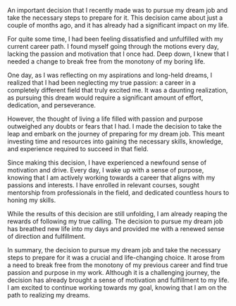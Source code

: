 An important decision that I recently made was to pursue my dream job and take the necessary steps to prepare for it. This decision came about just a couple of months ago, and it has already had a significant impact on my life.

For quite some time, I had been feeling dissatisfied and unfulfilled with my current career path. I found myself going through the motions every day, lacking the passion and motivation that I once had. Deep down, I knew that I needed a change to break free from the monotony of my boring life.

One day, as I was reflecting on my aspirations and long-held dreams, I realized that I had been neglecting my true passion: a career in a completely different field that truly excited me. It was a daunting realization, as pursuing this dream would require a significant amount of effort, dedication, and perseverance.

However, the thought of living a life filled with passion and purpose outweighed any doubts or fears that I had. I made the decision to take the leap and embark on the journey of preparing for my dream job. This meant investing time and resources into gaining the necessary skills, knowledge, and experience required to succeed in that field.

Since making this decision, I have experienced a newfound sense of motivation and drive. Every day, I wake up with a sense of purpose, knowing that I am actively working towards a career that aligns with my passions and interests. I have enrolled in relevant courses, sought mentorship from professionals in the field, and dedicated countless hours to honing my skills.

While the results of this decision are still unfolding, I am already reaping the rewards of following my true calling. The decision to pursue my dream job has breathed new life into my days and provided me with a renewed sense of direction and fulfillment.

In summary, the decision to pursue my dream job and take the necessary steps to prepare for it was a crucial and life-changing choice. It arose from a need to break free from the monotony of my previous career and find true passion and purpose in my work. Although it is a challenging journey, the decision has already brought a sense of motivation and fulfillment to my life. I am excited to continue working towards my goal, knowing that I am on the path to realizing my dreams.